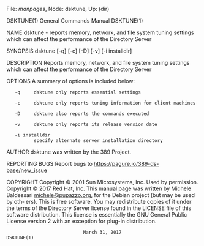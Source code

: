 File: *manpages*,  Node: dsktune,  Up: (dir)

DSKTUNE(1)                  General Commands Manual                 DSKTUNE(1)



NAME
       dsktune  -  reports  memory,  network,  and file system tuning settings
       which can affect the performance of the Directory Server

SYNOPSIS
       dsktune [-q] [-c] [-D] [-v] [-i installdir]

DESCRIPTION
       Reports memory, network, and file  system  tuning  settings  which  can
       affect the performance of the Directory Server

OPTIONS
       A summary of options is included below:

       -q     dsktune only reports essential settings

       -c     dsktune only reports tuning information for client machines

       -D     dsktune also reports the commands executed

       -v     dsktune only reports its release version date

       -i installdir
              specify alternate server installation directory

AUTHOR
       dsktune was written by the 389 Project.

REPORTING BUGS
       Report bugs to https://pagure.io/389-ds-base/new_issue

COPYRIGHT
       Copyright © 2001 Sun Microsystems, Inc. Used by permission.
       Copyright © 2017 Red Hat, Inc.
       This    manual    page    was    written    by    Michele    Baldessari
       <michele@pupazzo.org>, for the Debian project (but may be used by  oth‐
       ers).
       This  is  free  software.   You may redistribute copies of it under the
       terms of the Directory Server license found in the LICENSE file of this
       software  distribution.   This  license  is essentially the GNU General
       Public License version 2 with an exception for plug-in distribution.



                                March 31, 2017                      DSKTUNE(1)

